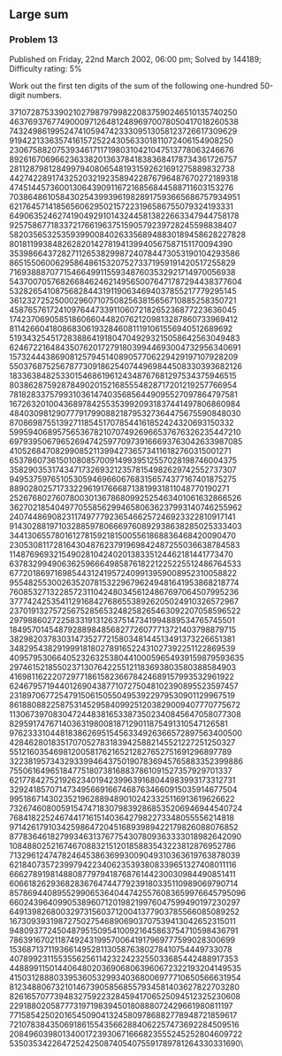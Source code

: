 Large sum
---------

### Problem 13

Published on Friday, 22nd March 2002, 06:00 pm; Solved by 144189;
Difficulty rating: 5%

Work out the first ten digits of the sum of the following one-hundred
50-digit numbers.

37107287533902102798797998220837590246510135740250\
 46376937677490009712648124896970078050417018260538\
 74324986199524741059474233309513058123726617309629\
 91942213363574161572522430563301811072406154908250\
 23067588207539346171171980310421047513778063246676\
 89261670696623633820136378418383684178734361726757\
 28112879812849979408065481931592621691275889832738\
 44274228917432520321923589422876796487670272189318\
 47451445736001306439091167216856844588711603153276\
 70386486105843025439939619828917593665686757934951\
 62176457141856560629502157223196586755079324193331\
 64906352462741904929101432445813822663347944758178\
 92575867718337217661963751590579239728245598838407\
 58203565325359399008402633568948830189458628227828\
 80181199384826282014278194139940567587151170094390\
 35398664372827112653829987240784473053190104293586\
 86515506006295864861532075273371959191420517255829\
 71693888707715466499115593487603532921714970056938\
 54370070576826684624621495650076471787294438377604\
 53282654108756828443191190634694037855217779295145\
 36123272525000296071075082563815656710885258350721\
 45876576172410976447339110607218265236877223636045\
 17423706905851860660448207621209813287860733969412\
 81142660418086830619328460811191061556940512689692\
 51934325451728388641918047049293215058642563049483\
 62467221648435076201727918039944693004732956340691\
 15732444386908125794514089057706229429197107928209\
 55037687525678773091862540744969844508330393682126\
 18336384825330154686196124348767681297534375946515\
 80386287592878490201521685554828717201219257766954\
 78182833757993103614740356856449095527097864797581\
 16726320100436897842553539920931837441497806860984\
 48403098129077791799088218795327364475675590848030\
 87086987551392711854517078544161852424320693150332\
 59959406895756536782107074926966537676326235447210\
 69793950679652694742597709739166693763042633987085\
 41052684708299085211399427365734116182760315001271\
 65378607361501080857009149939512557028198746004375\
 35829035317434717326932123578154982629742552737307\
 94953759765105305946966067683156574377167401875275\
 88902802571733229619176668713819931811048770190271\
 25267680276078003013678680992525463401061632866526\
 36270218540497705585629946580636237993140746255962\
 24074486908231174977792365466257246923322810917141\
 91430288197103288597806669760892938638285025333403\
 34413065578016127815921815005561868836468420090470\
 23053081172816430487623791969842487255036638784583\
 11487696932154902810424020138335124462181441773470\
 63783299490636259666498587618221225225512486764533\
 67720186971698544312419572409913959008952310058822\
 95548255300263520781532296796249481641953868218774\
 76085327132285723110424803456124867697064507995236\
 37774242535411291684276865538926205024910326572967\
 23701913275725675285653248258265463092207058596522\
 29798860272258331913126375147341994889534765745501\
 18495701454879288984856827726077713721403798879715\
 38298203783031473527721580348144513491373226651381\
 34829543829199918180278916522431027392251122869539\
 40957953066405232632538044100059654939159879593635\
 29746152185502371307642255121183693803580388584903\
 41698116222072977186158236678424689157993532961922\
 62467957194401269043877107275048102390895523597457\
 23189706772547915061505504953922979530901129967519\
 86188088225875314529584099251203829009407770775672\
 11306739708304724483816533873502340845647058077308\
 82959174767140363198008187129011875491310547126581\
 97623331044818386269515456334926366572897563400500\
 42846280183517070527831839425882145521227251250327\
 55121603546981200581762165212827652751691296897789\
 32238195734329339946437501907836945765883352399886\
 75506164965184775180738168837861091527357929701337\
 62177842752192623401942399639168044983993173312731\
 32924185707147349566916674687634660915035914677504\
 99518671430235219628894890102423325116913619626622\
 73267460800591547471830798392868535206946944540724\
 76841822524674417161514036427982273348055556214818\
 97142617910342598647204516893989422179826088076852\
 87783646182799346313767754307809363333018982642090\
 10848802521674670883215120185883543223812876952786\
 71329612474782464538636993009049310363619763878039\
 62184073572399794223406235393808339651327408011116\
 66627891981488087797941876876144230030984490851411\
 60661826293682836764744779239180335110989069790714\
 85786944089552990653640447425576083659976645795096\
 66024396409905389607120198219976047599490197230297\
 64913982680032973156037120041377903785566085089252\
 16730939319872750275468906903707539413042652315011\
 94809377245048795150954100921645863754710598436791\
 78639167021187492431995700641917969777599028300699\
 15368713711936614952811305876380278410754449733078\
 40789923115535562561142322423255033685442488917353\
 44889911501440648020369068063960672322193204149535\
 41503128880339536053299340368006977710650566631954\
 81234880673210146739058568557934581403627822703280\
 82616570773948327592232845941706525094512325230608\
 22918802058777319719839450180888072429661980811197\
 77158542502016545090413245809786882778948721859617\
 72107838435069186155435662884062257473692284509516\
 20849603980134001723930671666823555245252804609722\
 53503534226472524250874054075591789781264330331690\
